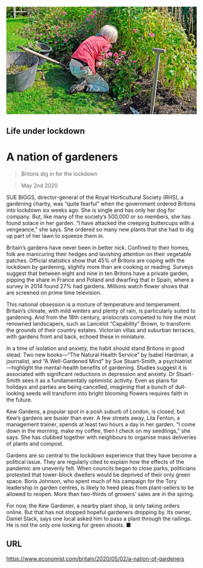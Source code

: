 ![](./images/20200502_BRP004_0.jpg)

## Life under lockdown

# A nation of gardeners

> Britons dig in for the lockdown

> May 2nd 2020

SUE BIGGS, director-general of the Royal Horticultural Society (RHS), a gardening charity, was “quite fearful” when the government ordered Britons into lockdown six weeks ago. She is single and has only her dog for company. But, like many of the society’s 500,000 or so members, she has found solace in her garden. “I have attacked the creeping buttercups with a vengeance,” she says. She ordered so many new plants that she had to dig up part of her lawn to squeeze them in.

Britain’s gardens have never been in better nick. Confined to their homes, folk are manicuring their hedges and lavishing attention on their vegetable patches. Official statistics show that 45% of Britons are coping with the lockdown by gardening, slightly more than are cooking or reading. Surveys suggest that between eight and nine in ten Britons have a private garden, pipping the share in France and Poland and dwarfing that in Spain, where a survey in 2014 found 27% had gardens. Millions watch flower shows that are screened on prime time television.

This national obsession is a mixture of temperature and temperament. Britain’s climate, with mild winters and plenty of rain, is particularly suited to gardening. And from the 18th century, aristocrats competed to hire the most renowned landscapers, such as Lancelot “Capability” Brown, to transform the grounds of their country estates. Victorian villas and suburban terraces, with gardens front and back, echoed these in miniature.

In a time of isolation and anxiety, the habit should stand Britons in good stead. Two new books—“The Natural Health Service” by Isabel Hardman, a journalist, and “A Well-Gardened Mind” by Sue Stuart-Smith, a psychiatrist—highlight the mental-health benefits of gardening. Studies suggest it is associated with significant reductions in depression and anxiety. Dr Stuart-Smith sees it as a fundamentally optimistic activity. Even as plans for holidays and parties are being cancelled, imagining that a bunch of dull-looking seeds will transform into bright blooming flowers requires faith in the future.

Kew Gardens, a popular spot in a posh suburb of London, is closed, but Kew’s gardens are busier than ever. A few streets away, Lila Fenton, a management trainer, spends at least two hours a day in her garden. “I come down in the morning, make my coffee, then I check on my seedlings,” she says. She has clubbed together with neighbours to organise mass deliveries of plants and compost.

Gardens are so central to the lockdown experience that they have become a political issue. They are regularly cited to explain how the effects of the pandemic are unevenly felt. When councils began to close parks, politicians protested that tower-block dwellers would be deprived of their only green space. Boris Johnson, who spent much of his campaign for the Tory leadership in garden centres, is likely to heed pleas from plant-sellers to be allowed to reopen. More than two-thirds of growers’ sales are in the spring.

For now, the Kew Gardener, a nearby plant shop, is only taking orders online. But that has not stopped hopeful gardeners dropping by. Its owner, Daniel Slack, says one local asked him to pass a plant through the railings. He is not the only one looking for green shoots. ■

## URL

https://www.economist.com/britain/2020/05/02/a-nation-of-gardeners

